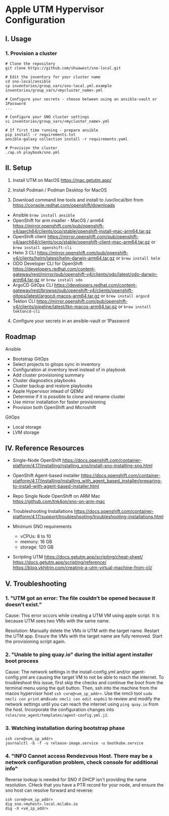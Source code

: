 
# Apple UTM Hypervisor Configuration


## I. Usage

### 1. Provision a cluster

```
# Clone the repository 
git clone https://github.com/shuawest/sno-local.git

# Edit the inventory for your cluster name
cd sno-local/ansible
cp inventories/group_vars/sno-local.yml.example inventories/group_vars/<mycluster_name>.yml

# Configure your secrets - choose between using an ansible-vault or 1Password
...

# Configure your SNO cluster settings 
vi inventories/group_vars/<mycluster_name>.yml

# If first time running - prepare ansible
pip install -r requirements.txt
ansible-galaxy collection install -r requirements.yaml

# Provision the cluster 
./ap.sh playbook/sno.yml
```

## II. Setup 

1. Install UTM on MacOS
   https://mac.getutm.app/ 
  
2. Install Podman / Podman Desktop for MacOS

3. Download command line tools and install to /usr/local/bin from https://console.redhat.com/openshift/downloads

  - Ansible
    `brew install ansible`
  - OpenShift for arm insaller - MacOS / arm64
    https://mirror.openshift.com/pub/openshift-v4/aarch64/clients/ocp/stable/openshift-install-mac-arm64.tar.gz
  - OpenShift client
    https://mirror.openshift.com/pub/openshift-v4/aarch64/clients/ocp/stable/openshift-client-mac-arm64.tar.gz
    or `brew install openshift-cli`
  - Helm 3 CLI
    https://mirror.openshift.com/pub/openshift-v4/clients/helm/latest/helm-darwin-arm64.tar.gz
    or `brew install helm`
  - ODO Developer CLI for OpenShift
    https://developers.redhat.com/content-gateway/rest/mirror/pub/openshift-v4/clients/odo/latest/odo-darwin-arm64.tar.gz
    or `brew install odo`
  - ArgoCD GitOps CLI
    https://developers.redhat.com/content-gateway/rest/browse/pub/openshift-v4/clients/openshift-gitops/latest/argocd-macos-arm64.tar.gz
    or `brew install argocd`
  - Tekton CLI
    https://mirror.openshift.com/pub/openshift-v4/clients/pipeline/latest/tkn-macos-arm64.tar.gz
    or `brew install tektoncd-cli`

4. Configure your secrets in an ansible-vault or 1Password

## Roadmap

Ansible
* Bootstrap GitOps
* Select projects to gitops sync in inventory
* Configuration at inventory level instead of in playbook
* Add cluster provisioning summary
* Cluster diagnostics playbooks
* Cluster backup and restore playbooks
* Apple Hypervisor intead of QEMU
* Determine if it is possible to clone and rename cluster
* Use mirror installation for faster provisioning
* Provision both OpenShift and Microshift

GitOps
* Local storage
* LVM storage




## IV. Reference Resources

- Single-Node OpenShift
  https://docs.openshift.com/container-platform/4.17/installing/nstalling_sno/install-sno-installing-sno.html

- OpenShift Agent-based installer
  https://docs.openshift.com/container-platform/4.17/installing/installing_with_agent_based_installer/preparing-to-install-with-agent-based-installer.html

- Repo Single Node OpenShift on ARM Mac
  https://github.com/tnk4on/sno-on-arm-mac

- Troubleshooting Installations
  https://docs.openshift.com/container-platform/4.17/support/troubleshooting/troubleshooting-installations.html 

- Minimum SNO requirements
  - vCPUs:   8 to 10
  - memory:  16 GB
  - storage: 120 GB

- Scripting UTM
  https://docs.getutm.app/scripting/cheat-sheet/ 
  https://docs.getutm.app/scripting/reference/
  https://blog.vkhitrin.com/creating-a-utm-virtual-machine-from-cli/



## V. Troubleshooting

### 1. "UTM got an error: The file couldn’t be opened because it doesn’t exist."

Cause: This error occors while creating a UTM VM using apple script. It is because UTM sees two VMs with the same name.  

Resolution: Manually delete the VMs in UTM with the target name. Restart the UTM app. Ensure the VMs with the target name are fully removed. Start the provisioning script again.


### 2. "Unable to ping quay.io" during the initial agent installer boot process

Cause: The network settings in the install-config.yml and/or agent-config.yml are causing the target VM to not be able to reach the internet. To troubleshoot this issue, first skip the checks and continue the boot from the terminal menu using the quit button.
Then, ssh into the machine from the macos hypervisor host `ssh core@<vm_ip_addr>`. Use the nmcli tool `sudo nmcli con print` and`sudo nmcli con edit enp0s1` to review and modify the network settings until you can reach the internet using `ping quay.io` from the host. Incorporate the configuration changes into `roles/sno_agent/templates/agent-config.yml.j2`.

### 3. Watching installation during bootstrap phase

```
ssh core@<vm_ip_addr>
journalctl -b -f -u release-image.service -u bootkube.service
```

### 4. "INFO Cannot access Rendezvous Host. There may be a network configuration problem, check console for additional info"

Reverse lookup is needed for SNO if DHCP isn't providing the name resolution. CHeck that you have a PTR record for your node, and ensure the sno host can resolve forward and reverse:

```
ssh core@<vm_ip_addr>
dig sno.<myhost>.local.milabs.io
dig -X <vm_ip_addr>
```

